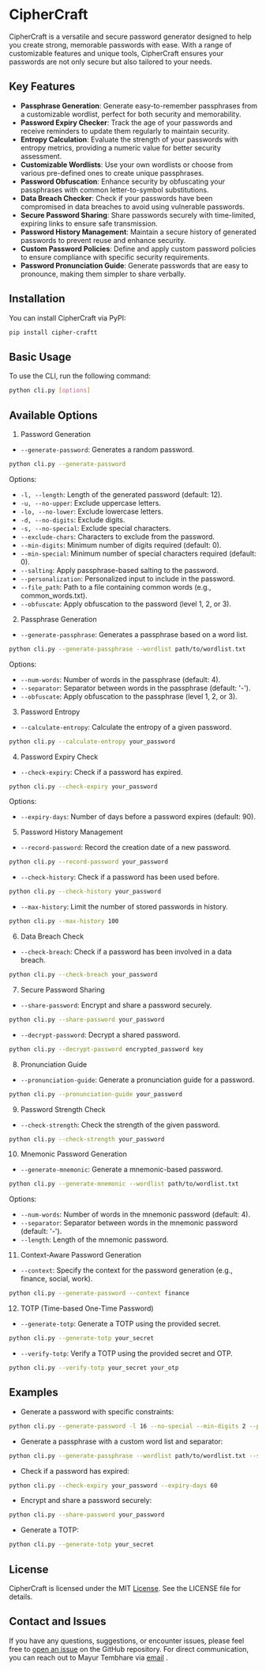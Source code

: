 # CipherCraft
CipherCraft is a versatile and secure password generator designed to help you create strong, memorable passwords with ease. With a range of customizable features and unique tools, CipherCraft ensures your passwords are not only secure but also tailored to your needs.

 ## Key Features
- **Passphrase Generation**: Generate easy-to-remember passphrases from a customizable wordlist, perfect for both security and memorability.
- **Password Expiry Checker**: Track the age of your passwords and receive reminders to update them regularly to maintain security.
- **Entropy Calculation**: Evaluate the strength of your passwords with entropy metrics, providing a numeric value for better security assessment.
- **Customizable Wordlists**: Use your own wordlists or choose from various pre-defined ones to create unique passphrases.
- **Password Obfuscation**: Enhance security by obfuscating your passphrases with common letter-to-symbol substitutions.
- **Data Breach Checker**: Check if your passwords have been compromised in data breaches to avoid using vulnerable passwords.
- **Secure Password Sharing**: Share passwords securely with time-limited, expiring links to ensure safe transmission.
- **Password History Management**: Maintain a secure history of generated passwords to prevent reuse and enhance security.
- **Custom Password Policies**: Define and apply custom password policies to ensure compliance with specific security requirements. 
- **Password Pronunciation Guide**: Generate passwords that are easy to pronounce, making them simpler to share verbally.
  
## Installation
You can install CipherCraft via PyPI:

```bash
pip install cipher-craftt
```
## Basic Usage
To use the CLI, run the following command:

```bash
python cli.py [options]
```
## Available Options
1. Password Generation
- `--generate-password`: Generates a random password.

```bash
python cli.py --generate-password
```
Options:

- `-l, --length`: Length of the generated password (default: 12).
- `-u, --no-upper`: Exclude uppercase letters.
- `-lo, --no-lower`: Exclude lowercase letters.
- `-d, --no-digits`: Exclude digits.
- `-s, --no-special`: Exclude special characters.
- `--exclude-chars`: Characters to exclude from the password.
- `--min-digits`: Minimum number of digits required (default: 0).
- `--min-special`: Minimum number of special characters required (default: 0).
- `--salting`: Apply passphrase-based salting to the password.
- `--personalization`: Personalized input to include in the password.
- `--file_path`: Path to a file containing common words (e.g., common_words.txt).
- `--obfuscate`: Apply obfuscation to the password (level 1, 2, or 3).

2. Passphrase Generation
-  `--generate-passphrase`: Generates a passphrase based on a word list.

```bash
python cli.py --generate-passphrase --wordlist path/to/wordlist.txt
```
Options:

- `--num-words`: Number of words in the passphrase (default: 4).
- `--separator`: Separator between words in the passphrase (default: '-').
- `--obfuscate`: Apply obfuscation to the passphrase (level 1, 2, or 3).

3. Password Entropy
- `--calculate-entropy`: Calculate the entropy of a given password.

```bash
python cli.py --calculate-entropy your_password
```
4. Password Expiry Check
- `--check-expiry`: Check if a password has expired.

```bash
python cli.py --check-expiry your_password
```
Options:

- `--expiry-days`: Number of days before a password expires (default: 90).
5. Password History Management
- `--record-password`: Record the creation date of a new password.

```bash
python cli.py --record-password your_password
```
- `--check-history`: Check if a password has been used before.

```bash
python cli.py --check-history your_password
```
- `--max-history`: Limit the number of stored passwords in history.

```bash
python cli.py --max-history 100
```
6. Data Breach Check
- `--check-breach`: Check if a password has been involved in a data breach.

```bash
python cli.py --check-breach your_password
```
7. Secure Password Sharing
- `--share-password`: Encrypt and share a password securely.

```bash
python cli.py --share-password your_password
```
- `--decrypt-password`: Decrypt a shared password.

```bash
python cli.py --decrypt-password encrypted_password key
```
8. Pronunciation Guide
- `--pronunciation-guide`: Generate a pronunciation guide for a password.

```bash
python cli.py --pronunciation-guide your_password
```
9. Password Strength Check
- `--check-strength`: Check the strength of the given password.

```bash
python cli.py --check-strength your_password
```
10. Mnemonic Password Generation
- `--generate-mnemonic`: Generate a mnemonic-based password.

```bash
python cli.py --generate-mnemonic --wordlist path/to/wordlist.txt
```
Options:

- `--num-words`: Number of words in the mnemonic password (default: 4).
- `--separator`: Separator between words in the mnemonic password (default: '-').
- `--length`: Length of the mnemonic password.
11. Context-Aware Password Generation
- `--context`: Specify the context for the password generation (e.g., finance, social, work).

```bash
python cli.py --generate-password --context finance
```
12. TOTP (Time-based One-Time Password)
- `--generate-totp`: Generate a TOTP using the provided secret.

```bash
python cli.py --generate-totp your_secret
```
- `--verify-totp`: Verify a TOTP using the provided secret and OTP.

```bash
python cli.py --verify-totp your_secret your_otp
```
## Examples
- Generate a password with specific constraints:

```bash
python cli.py --generate-password -l 16 --no-special --min-digits 2 --personalization "MySecret!"
```
- Generate a passphrase with a custom word list and separator:

```bash
python cli.py --generate-passphrase --wordlist path/to/wordlist.txt --separator "_"
```
- Check if a password has expired:

```bash
python cli.py --check-expiry your_password --expiry-days 60
```
- Encrypt and share a password securely:

```bash
python cli.py --share-password your_password
```
- Generate a TOTP:

```bash
python cli.py --generate-totp your_secret
```


## License
CipherCraft is licensed under the MIT [License](https://github.com/jarvismayur/Cipher_Craftt/blob/main/LICENSE). See the LICENSE file for details.

## Contact and Issues
If you have any questions, suggestions, or encounter issues, please feel free to [open an issue](https://github.com/yourusername/cipher-craftt/issues) on the GitHub repository. For direct communication, you can reach out to Mayur Tembhare via [email](mailto:tembharemayur@gmail.com) .
